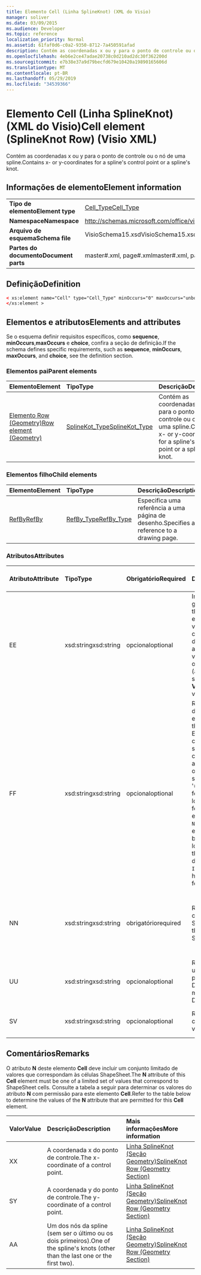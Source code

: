 ```yaml
---
title: Elemento Cell (Linha SplineKnot) (XML do Visio)
manager: soliver
ms.date: 03/09/2015
ms.audience: Developer
ms.topic: reference
localization_priority: Normal
ms.assetid: 61faf0d6-c0a2-9350-8712-7a450591afad
description: Contém as coordenadas x ou y para o ponto de controle ou o nó de uma spline.
ms.openlocfilehash: 4eb6e2ce47adae20738c0d210ad2dc30f362200d
ms.sourcegitcommit: e7b38e37a9d79becfd679e10420a19890165606d
ms.translationtype: MT
ms.contentlocale: pt-BR
ms.lasthandoff: 05/29/2019
ms.locfileid: "34539366"
---
```

# <a name="cell-element-splineknot-row-visio-xml"></a><span data-ttu-id="1744c-103">Elemento Cell (Linha SplineKnot) (XML do Visio)</span><span class="sxs-lookup"><span data-stu-id="1744c-103">Cell element (SplineKnot Row) (Visio XML)</span></span>

<span data-ttu-id="1744c-104">Contém as coordenadas x ou y para o ponto de controle ou o nó de uma spline.</span><span class="sxs-lookup"><span data-stu-id="1744c-104">Contains x- or y-coordinates for a spline's control point or a spline's knot.</span></span>
  
## <a name="element-information"></a><span data-ttu-id="1744c-105">Informações de elemento</span><span class="sxs-lookup"><span data-stu-id="1744c-105">Element information</span></span>

|||
|:-----|:-----|
|<span data-ttu-id="1744c-106">**Tipo de elemento**</span><span class="sxs-lookup"><span data-stu-id="1744c-106">**Element type**</span></span> <br/> |[<span data-ttu-id="1744c-107">Cell_Type</span><span class="sxs-lookup"><span data-stu-id="1744c-107">Cell_Type</span></span>](cell_type-complextypevisio-xml.md) <br/> |
|<span data-ttu-id="1744c-108">**Namespace**</span><span class="sxs-lookup"><span data-stu-id="1744c-108">**Namespace**</span></span> <br/> |http://schemas.microsoft.com/office/visio/2012/main  <br/> |
|<span data-ttu-id="1744c-109">**Arquivo de esquema**</span><span class="sxs-lookup"><span data-stu-id="1744c-109">**Schema file**</span></span> <br/> |<span data-ttu-id="1744c-110">VisioSchema15.xsd</span><span class="sxs-lookup"><span data-stu-id="1744c-110">VisioSchema15.xsd</span></span>  <br/> |
|<span data-ttu-id="1744c-111">**Partes do documento**</span><span class="sxs-lookup"><span data-stu-id="1744c-111">**Document parts**</span></span> <br/> |<span data-ttu-id="1744c-112">master#.xml, page#.xml</span><span class="sxs-lookup"><span data-stu-id="1744c-112">master#.xml, page#.xml</span></span>  <br/> |
   
## <a name="definition"></a><span data-ttu-id="1744c-113">Definição</span><span class="sxs-lookup"><span data-stu-id="1744c-113">Definition</span></span>

```XML
< xs:element name="Cell" type="Cell_Type" minOccurs="0" maxOccurs="unbounded" >
</xs:element >
```

## <a name="elements-and-attributes"></a><span data-ttu-id="1744c-114">Elementos e atributos</span><span class="sxs-lookup"><span data-stu-id="1744c-114">Elements and attributes</span></span>

<span data-ttu-id="1744c-115">Se o esquema definir requisitos específicos, como **sequence**, **minOccurs**,**maxOccurs** e **choice**, confira a seção de definição.</span><span class="sxs-lookup"><span data-stu-id="1744c-115">If the schema defines specific requirements, such as **sequence**, **minOccurs**, **maxOccurs**, and **choice**, see the definition section.</span></span> 
  
### <a name="parent-elements"></a><span data-ttu-id="1744c-116">Elementos pai</span><span class="sxs-lookup"><span data-stu-id="1744c-116">Parent elements</span></span>

|<span data-ttu-id="1744c-117">**Elemento**</span><span class="sxs-lookup"><span data-stu-id="1744c-117">**Element**</span></span>|<span data-ttu-id="1744c-118">**Tipo**</span><span class="sxs-lookup"><span data-stu-id="1744c-118">**Type**</span></span>|<span data-ttu-id="1744c-119">**Descrição**</span><span class="sxs-lookup"><span data-stu-id="1744c-119">**Description**</span></span>|
|:-----|:-----|:-----|
|[<span data-ttu-id="1744c-120">Elemento Row (Geometry)</span><span class="sxs-lookup"><span data-stu-id="1744c-120">Row element (Geometry)</span></span>](row-element-geometry-sectionvisio-xml.md) <br/> |[<span data-ttu-id="1744c-121">SplineKot_Type</span><span class="sxs-lookup"><span data-stu-id="1744c-121">SplineKot_Type</span></span>](splineknot_type-complextypevisio-xml.md) <br/> |<span data-ttu-id="1744c-122">Contém as coordenadas x ou y para o ponto de controle ou o nó de uma spline.</span><span class="sxs-lookup"><span data-stu-id="1744c-122">Contains x- or y-coordinates for a spline's control point or a spline's knot.</span></span>  <br/> |
   
### <a name="child-elements"></a><span data-ttu-id="1744c-123">Elementos filho</span><span class="sxs-lookup"><span data-stu-id="1744c-123">Child elements</span></span>

|<span data-ttu-id="1744c-124">**Elemento**</span><span class="sxs-lookup"><span data-stu-id="1744c-124">**Element**</span></span>|<span data-ttu-id="1744c-125">**Tipo**</span><span class="sxs-lookup"><span data-stu-id="1744c-125">**Type**</span></span>|<span data-ttu-id="1744c-126">**Descrição**</span><span class="sxs-lookup"><span data-stu-id="1744c-126">**Description**</span></span>|
|:-----|:-----|:-----|
|[<span data-ttu-id="1744c-127">RefBy</span><span class="sxs-lookup"><span data-stu-id="1744c-127">RefBy</span></span>](refby-element-cell_type-complextypevisio-xml.md) <br/> |[<span data-ttu-id="1744c-128">RefBy_Type</span><span class="sxs-lookup"><span data-stu-id="1744c-128">RefBy_Type</span></span>](refby_type-complextypevisio-xml.md) <br/> |<span data-ttu-id="1744c-129">Especifica uma referência a uma página de desenho.</span><span class="sxs-lookup"><span data-stu-id="1744c-129">Specifies a reference to a drawing page.</span></span>  <br/> |
   
### <a name="attributes"></a><span data-ttu-id="1744c-130">Atributos</span><span class="sxs-lookup"><span data-stu-id="1744c-130">Attributes</span></span>

|<span data-ttu-id="1744c-131">**Atributo**</span><span class="sxs-lookup"><span data-stu-id="1744c-131">**Attribute**</span></span>|<span data-ttu-id="1744c-132">**Tipo**</span><span class="sxs-lookup"><span data-stu-id="1744c-132">**Type**</span></span>|<span data-ttu-id="1744c-133">**Obrigatório**</span><span class="sxs-lookup"><span data-stu-id="1744c-133">**Required**</span></span>|<span data-ttu-id="1744c-134">**Descrição**</span><span class="sxs-lookup"><span data-stu-id="1744c-134">**Description**</span></span>|<span data-ttu-id="1744c-135">**Valores possíveis**</span><span class="sxs-lookup"><span data-stu-id="1744c-135">**Possible values**</span></span>|
|:-----|:-----|:-----|:-----|:-----|
|<span data-ttu-id="1744c-136">E</span><span class="sxs-lookup"><span data-stu-id="1744c-136">E</span></span>  <br/> |<span data-ttu-id="1744c-137">xsd:string</span><span class="sxs-lookup"><span data-stu-id="1744c-137">xsd:string</span></span>  <br/> |<span data-ttu-id="1744c-138">opcional</span><span class="sxs-lookup"><span data-stu-id="1744c-138">optional</span></span>  <br/> |<span data-ttu-id="1744c-139">Indica que a fórmula gera um erro.</span><span class="sxs-lookup"><span data-stu-id="1744c-139">Indicates that the formula evaluates to an error.</span></span> <span data-ttu-id="1744c-140">O valor de **E** é atual (uma cadeia de mensagem de erro); o valor do atributo **V** é o último valor válido.</span><span class="sxs-lookup"><span data-stu-id="1744c-140">The value of **E** is the current value (an error message string); the value of the **V** attribute is the last valid value.</span></span>  <br/> |<span data-ttu-id="1744c-141">Uma cadeia de caracteres de mensagem de erro.</span><span class="sxs-lookup"><span data-stu-id="1744c-141">An error message string.</span></span>  <br/> |
|<span data-ttu-id="1744c-142">F</span><span class="sxs-lookup"><span data-stu-id="1744c-142">F</span></span>  <br/> |<span data-ttu-id="1744c-143">xsd:string</span><span class="sxs-lookup"><span data-stu-id="1744c-143">xsd:string</span></span>  <br/> |<span data-ttu-id="1744c-144">opcional</span><span class="sxs-lookup"><span data-stu-id="1744c-144">optional</span></span>  <br/> | <span data-ttu-id="1744c-145">Representa a fórmula do elemento.</span><span class="sxs-lookup"><span data-stu-id="1744c-145">Represents the element's formula.</span></span> <span data-ttu-id="1744c-146">Esse atributo pode conter uma das seguintes cadeias de caracteres:</span><span class="sxs-lookup"><span data-stu-id="1744c-146">This attribute can contain one of the following strings:</span></span>  <br/>  <span data-ttu-id="1744c-147">'(alguma fórmula)' se a fórmula existir localmente</span><span class="sxs-lookup"><span data-stu-id="1744c-147">'(some formula)' if the formula exists locally</span></span>  <br/>  <span data-ttu-id="1744c-148">`No Formula` se a fórmula estiver excluída ou bloqueada localmente</span><span class="sxs-lookup"><span data-stu-id="1744c-148">`No Formula` if the formula is locally deleted or blocked</span></span>  <br/>  <span data-ttu-id="1744c-149">`Inh` se a fórmula for herdada.</span><span class="sxs-lookup"><span data-stu-id="1744c-149">`Inh` if the formula is inherited.</span></span>  <br/> |<span data-ttu-id="1744c-150">Uma fórmula.</span><span class="sxs-lookup"><span data-stu-id="1744c-150">A formula.</span></span>  <br/> |
|<span data-ttu-id="1744c-151">N</span><span class="sxs-lookup"><span data-stu-id="1744c-151">N</span></span>  <br/> |<span data-ttu-id="1744c-152">xsd:string</span><span class="sxs-lookup"><span data-stu-id="1744c-152">xsd:string</span></span>  <br/> |<span data-ttu-id="1744c-153">obrigatório</span><span class="sxs-lookup"><span data-stu-id="1744c-153">required</span></span>  <br/> |<span data-ttu-id="1744c-154">Representa o nome da célula ShapeSheet.</span><span class="sxs-lookup"><span data-stu-id="1744c-154">Represents the name of the ShapeSheet cell.</span></span>  <br/> |<span data-ttu-id="1744c-155">O nome da célula ShapeSheet.</span><span class="sxs-lookup"><span data-stu-id="1744c-155">The name of the ShapeSheet cell.</span></span>  <br/> <span data-ttu-id="1744c-156">Confira a seção Comentários abaixo.</span><span class="sxs-lookup"><span data-stu-id="1744c-156">See the Remarks section below.</span></span>  <br/> |
|<span data-ttu-id="1744c-157">U</span><span class="sxs-lookup"><span data-stu-id="1744c-157">U</span></span>  <br/> |<span data-ttu-id="1744c-158">xsd:string</span><span class="sxs-lookup"><span data-stu-id="1744c-158">xsd:string</span></span>  <br/> |<span data-ttu-id="1744c-159">opcional</span><span class="sxs-lookup"><span data-stu-id="1744c-159">optional</span></span>  <br/> |<span data-ttu-id="1744c-160">Representa uma unidade de medida. O padrão é DL.</span><span class="sxs-lookup"><span data-stu-id="1744c-160">Represents a unit of measure The default is DL.</span></span>  <br/> |<span data-ttu-id="1744c-161">As unidades da célula.</span><span class="sxs-lookup"><span data-stu-id="1744c-161">The units of the cell.</span></span>  <br/> |
|<span data-ttu-id="1744c-162">S</span><span class="sxs-lookup"><span data-stu-id="1744c-162">V</span></span>  <br/> |<span data-ttu-id="1744c-163">xsd:string</span><span class="sxs-lookup"><span data-stu-id="1744c-163">xsd:string</span></span>  <br/> |<span data-ttu-id="1744c-164">opcional</span><span class="sxs-lookup"><span data-stu-id="1744c-164">optional</span></span>  <br/> |<span data-ttu-id="1744c-165">Representa o valor da célula.</span><span class="sxs-lookup"><span data-stu-id="1744c-165">Represents the value of the cell.</span></span>  <br/> |<span data-ttu-id="1744c-166">O valor da célula ShapeSheet.</span><span class="sxs-lookup"><span data-stu-id="1744c-166">The value of the ShapeSheet cell.</span></span>  <br/> |
   
## <a name="remarks"></a><span data-ttu-id="1744c-167">Comentários</span><span class="sxs-lookup"><span data-stu-id="1744c-167">Remarks</span></span>

<span data-ttu-id="1744c-168">O atributo **N** deste elemento **Cell** deve incluir um conjunto limitado de valores que correspondam às células ShapeSheet.</span><span class="sxs-lookup"><span data-stu-id="1744c-168">The **N** attribute of this **Cell** element must be one of a limited set of values that correspond to ShapeSheet cells.</span></span> <span data-ttu-id="1744c-169">Consulte a tabela a seguir para determinar os valores do atributo **N** com permissão para este elemento **Cell**.</span><span class="sxs-lookup"><span data-stu-id="1744c-169">Refer to the table below to determine the values of the **N** attribute that are permitted for this **Cell** element.</span></span> 
  
|<span data-ttu-id="1744c-170">**Valor**</span><span class="sxs-lookup"><span data-stu-id="1744c-170">**Value**</span></span>|<span data-ttu-id="1744c-171">**Descrição**</span><span class="sxs-lookup"><span data-stu-id="1744c-171">**Description**</span></span>|<span data-ttu-id="1744c-172">**Mais informações**</span><span class="sxs-lookup"><span data-stu-id="1744c-172">**More information**</span></span>|
|:-----|:-----|:-----|
|<span data-ttu-id="1744c-173">X</span><span class="sxs-lookup"><span data-stu-id="1744c-173">X</span></span>  <br/> |<span data-ttu-id="1744c-174">A coordenada x do ponto de controle.</span><span class="sxs-lookup"><span data-stu-id="1744c-174">The x-coordinate of a control point.</span></span>  <br/> |[<span data-ttu-id="1744c-175">Linha SplineKnot (Seção Geometry)</span><span class="sxs-lookup"><span data-stu-id="1744c-175">SplineKnot Row (Geometry Section)</span></span>](splineknot-row-geometry-section.md) <br/> |
|<span data-ttu-id="1744c-176">S</span><span class="sxs-lookup"><span data-stu-id="1744c-176">Y</span></span>  <br/> |<span data-ttu-id="1744c-177">A coordenada y do ponto de controle.</span><span class="sxs-lookup"><span data-stu-id="1744c-177">The y-coordinate of a control point.</span></span>  <br/> |[<span data-ttu-id="1744c-178">Linha SplineKnot (Seção Geometry)</span><span class="sxs-lookup"><span data-stu-id="1744c-178">SplineKnot Row (Geometry Section)</span></span>](splineknot-row-geometry-section.md) <br/> |
|<span data-ttu-id="1744c-179">A</span><span class="sxs-lookup"><span data-stu-id="1744c-179">A</span></span>  <br/> |<span data-ttu-id="1744c-180">Um dos nós da spline (sem ser o último ou os dois primeiros).</span><span class="sxs-lookup"><span data-stu-id="1744c-180">One of the spline's knots (other than the last one or the first two).</span></span>  <br/> |[<span data-ttu-id="1744c-181">Linha SplineKnot (Seção Geometry)</span><span class="sxs-lookup"><span data-stu-id="1744c-181">SplineKnot Row (Geometry Section)</span></span>](splineknot-row-geometry-section.md) <br/> |
   

